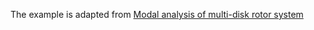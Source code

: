 The example is adapted from [Modal analysis of multi-disk rotor system](http://dx.doi.org/10.3126/jiee.v7i1.66238)

